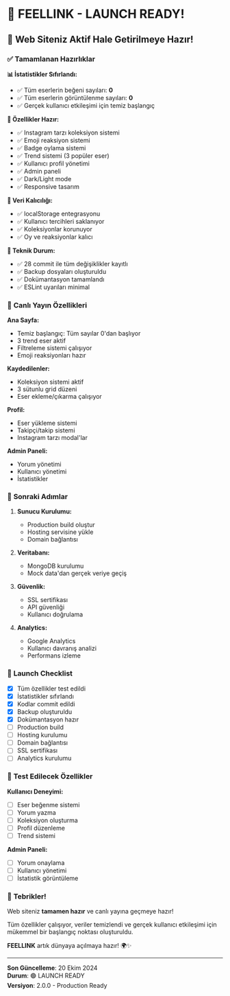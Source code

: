 # 🚀 FEELLINK - LAUNCH READY! 

## 🎉 **Web Siteniz Aktif Hale Getirilmeye Hazır!**

### ✅ **Tamamlanan Hazırlıklar**

**📊 İstatistikler Sıfırlandı:**
- ✅ Tüm eserlerin beğeni sayıları: **0**
- ✅ Tüm eserlerin görüntülenme sayıları: **0**
- ✅ Gerçek kullanıcı etkileşimi için temiz başlangıç

**🎨 Özellikler Hazır:**
- ✅ Instagram tarzı koleksiyon sistemi
- ✅ Emoji reaksiyon sistemi
- ✅ Badge oylama sistemi
- ✅ Trend sistemi (3 popüler eser)
- ✅ Kullanıcı profil yönetimi
- ✅ Admin paneli
- ✅ Dark/Light mode
- ✅ Responsive tasarım

**💾 Veri Kalıcılığı:**
- ✅ localStorage entegrasyonu
- ✅ Kullanıcı tercihleri saklanıyor
- ✅ Koleksiyonlar korunuyor
- ✅ Oy ve reaksiyonlar kalıcı

**🔧 Teknik Durum:**
- ✅ 28 commit ile tüm değişiklikler kayıtlı
- ✅ Backup dosyaları oluşturuldu
- ✅ Dokümantasyon tamamlandı
- ✅ ESLint uyarıları minimal

### 🌟 **Canlı Yayın Özellikleri**

**Ana Sayfa:**
- Temiz başlangıç: Tüm sayılar 0'dan başlıyor
- 3 trend eser aktif
- Filtreleme sistemi çalışıyor
- Emoji reaksiyonları hazır

**Kaydedilenler:**
- Koleksiyon sistemi aktif
- 3 sütunlu grid düzeni
- Eser ekleme/çıkarma çalışıyor

**Profil:**
- Eser yükleme sistemi
- Takipçi/takip sistemi
- Instagram tarzı modal'lar

**Admin Paneli:**
- Yorum yönetimi
- Kullanıcı yönetimi
- İstatistikler

### 🎯 **Sonraki Adımlar**

1. **Sunucu Kurulumu:**
   - Production build oluştur
   - Hosting servisine yükle
   - Domain bağlantısı

2. **Veritabanı:**
   - MongoDB kurulumu
   - Mock data'dan gerçek veriye geçiş

3. **Güvenlik:**
   - SSL sertifikası
   - API güvenliği
   - Kullanıcı doğrulama

4. **Analytics:**
   - Google Analytics
   - Kullanıcı davranış analizi
   - Performans izleme

### 🚀 **Launch Checklist**

- [x] Tüm özellikler test edildi
- [x] İstatistikler sıfırlandı
- [x] Kodlar commit edildi
- [x] Backup oluşturuldu
- [x] Dokümantasyon hazır
- [ ] Production build
- [ ] Hosting kurulumu
- [ ] Domain bağlantısı
- [ ] SSL sertifikası
- [ ] Analytics kurulumu

### 📱 **Test Edilecek Özellikler**

**Kullanıcı Deneyimi:**
- [ ] Eser beğenme sistemi
- [ ] Yorum yazma
- [ ] Koleksiyon oluşturma
- [ ] Profil düzenleme
- [ ] Trend sistemi

**Admin Paneli:**
- [ ] Yorum onaylama
- [ ] Kullanıcı yönetimi
- [ ] İstatistik görüntüleme

### 🎊 **Tebrikler!**

Web siteniz **tamamen hazır** ve canlı yayına geçmeye hazır! 

Tüm özellikler çalışıyor, veriler temizlendi ve gerçek kullanıcı etkileşimi için mükemmel bir başlangıç noktası oluşturuldu.

**FEELLINK** artık dünyaya açılmaya hazır! 🌍✨

---

**Son Güncelleme**: 20 Ekim 2024  
**Durum**: 🟢 LAUNCH READY  
**Versiyon**: 2.0.0 - Production Ready






